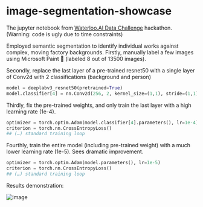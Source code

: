 # image-segmentation-showcase

The jupyter notebook from [Waterloo.AI Data Challenge](https://uwaterloo.ca/engineering/events/waterlooai-data-challenge-fall-2022) hackathon.
(Warning: code is  ugly due to time constraints)

Employed semantic segmentation to identify individual works against complex, moving factory backgrounds.
Firstly, manually label a few images using Microsoft Paint 🤮 (labeled 8 out of 13500 images).

Secondly, replace the last layer of a pre-trained resnet50 with a single layer of Conv2d with 2 classifications (background and person)

```python
model = deeplabv3_resnet50(pretrained=True)
model.classifier[4] = nn.Conv2d(256, 2, kernel_size=(1,1), stride=(1,1))
```

Thirdly, fix the pre-trained weights, and only train the last layer with a high learning rate (1e-4).

```python
optimizer = torch.optim.Adam(model.classifier[4].parameters(), lr=1e-4)
criterion = torch.nn.CrossEntropyLoss()
## (…) standard training loop
```

Fourthly, train the entire model (including pre-trained weight) with a much lower learning rate (1e-5).
Sees dramatic improvement.

```python
optimizer = torch.optim.Adam(model.parameters(), lr=1e-5)
criterion = torch.nn.CrossEntropyLoss()
## (…) standard training loop
```

Results demonstration:

![image](https://github.com/thomasgaozx/image-segmentation-showcase/assets/29295494/c025dc57-3405-4ad8-84e0-912abe14e4a2)



